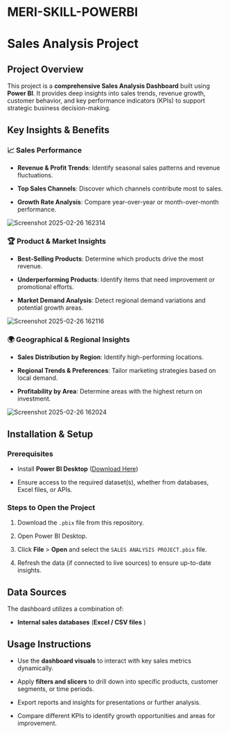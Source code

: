 # MERI-SKILL-POWERBI



# Sales Analysis Project



## Project Overview



This project is a **comprehensive Sales Analysis Dashboard** built using **Power BI**. It provides deep insights into sales trends, revenue growth, customer behavior, and key performance indicators (KPIs) to support strategic business decision-making.



## Key Insights & Benefits



### 📈 Sales Performance



- **Revenue & Profit Trends**: Identify seasonal sales patterns and revenue fluctuations.

- **Top Sales Channels**: Discover which channels contribute most to sales.

- **Growth Rate Analysis**: Compare year-over-year or month-over-month performance.



![Screenshot 2025-02-26 162314](https://github.com/user-attachments/assets/ccd641f1-03de-4bd6-93e0-02ec8fd8e8c7)







### 🏆 Product & Market Insights



- **Best-Selling Products**: Determine which products drive the most revenue.

- **Underperforming Products**: Identify items that need improvement or promotional efforts.

- **Market Demand Analysis**: Detect regional demand variations and potential growth areas.



![Screenshot 2025-02-26 162116](https://github.com/user-attachments/assets/9111ba8e-d117-4d8a-914d-092da430a1e7)





### 🌍 Geographical & Regional Insights



- **Sales Distribution by Region**: Identify high-performing locations.

- **Regional Trends & Preferences**: Tailor marketing strategies based on local demand.

- **Profitability by Area**: Determine areas with the highest return on investment.



![Screenshot 2025-02-26 162024](https://github.com/user-attachments/assets/e7ef562b-cb42-4224-9681-32de6a17daef)





## Installation & Setup



### Prerequisites



- Install **Power BI Desktop** ([Download Here](https://powerbi.microsoft.com/en-us/desktop/))

- Ensure access to the required dataset(s), whether from databases, Excel files, or APIs.



### Steps to Open the Project



1. Download the `.pbix` file from this repository.

2. Open Power BI Desktop.

3. Click **File** > **Open** and select the `SALES ANALYSIS PROJECT.pbix` file.

4. Refresh the data (if connected to live sources) to ensure up-to-date insights.



## Data Sources



The dashboard utilizes a combination of:



- **Internal sales databases** (**Excel / CSV files** )







## Usage Instructions



- Use the **dashboard visuals** to interact with key sales metrics dynamically.

- Apply **filters and slicers** to drill down into specific products, customer segments, or time periods.

- Export reports and insights for presentations or further analysis.

- Compare different KPIs to identify growth opportunities and areas for improvement.



##

